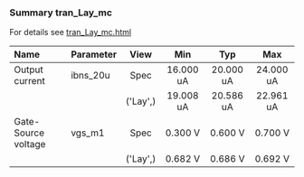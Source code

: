 ### Summary tran_Lay_mc

For details see <a href='tran_Lay_mc.html'>tran_Lay_mc.html</a>

|**Name**|**Parameter**|**View**|**Min** | **Typ** | **Max**|
|:---|:---|:---:|:---:|:---:|:---:|
|Output current|ibns\_20u | Spec | 16.000 uA | 20.000 uA | 24.000 uA |
| | | ('Lay',)|19.008 uA | 20.586 uA | 22.961 uA |
|Gate-Source voltage|vgs\_m1 | Spec | 0.300 V | 0.600 V | 0.700 V |
| | | ('Lay',)|0.682 V | 0.686 V | 0.692 V |
